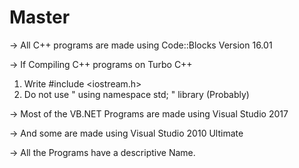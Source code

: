 # Master
-> All C++ programs are made using Code::Blocks Version 16.01

-> If Compiling C++ programs on Turbo C++
  1. Write #include <iostream.h>
  2. Do not use " using namespace std; " library (Probably)
  
-> Most of the VB.NET Programs are made using Visual Studio 2017

-> And some are made using Visual Studio 2010 Ultimate

-> All the Programs have a descriptive Name.

